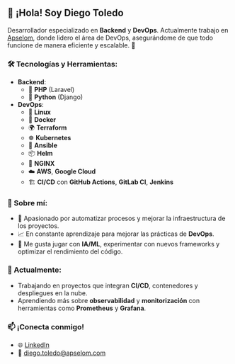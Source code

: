 ## 👋 ¡Hola! Soy Diego Toledo

Desarrollador especializado en **Backend** y **DevOps**. Actualmente trabajo en [Apselom](https://apselom.com), donde lidero el área de DevOps, asegurándome de que todo funcione de manera eficiente y escalable. 🚀

### 🛠️ Tecnologías y Herramientas:

- **Backend**:
  - 🐘 **PHP** (Laravel)
  - 🐍 **Python** (Django)
- **DevOps**:
  - 🐧 **Linux**
  - 🐋 **Docker**
  - 🌍 **Terraform**
  - ☸️ **Kubernetes**
  - 🧰 **Ansible**
  - 📦 **Helm**
  - 📜 **NGINX**
  - ☁️ **AWS**, **Google Cloud**
  - 🏗️ **CI/CD** con **GitHub Actions**, **GitLab CI**, **Jenkins**

### 🚀 Sobre mí:

- 🎯 Apasionado por automatizar procesos y mejorar la infraestructura de los proyectos.
- 📈 En constante aprendizaje para mejorar las prácticas de **DevOps**.
- 🤖 Me gusta jugar con **IA/ML**, experimentar con nuevos frameworks y optimizar el rendimiento del código.

### 🌱 Actualmente:

- Trabajando en proyectos que integran **CI/CD**, contenedores y despliegues en la nube.
- Aprendiendo más sobre **observabilidad** y **monitorización** con herramientas como **Prometheus** y **Grafana**.

### 📫 ¡Conecta conmigo!

- 🌐 [LinkedIn](https://www.linkedin.com/in/dbta)
- 📧 diego.toledo@apselom.com
